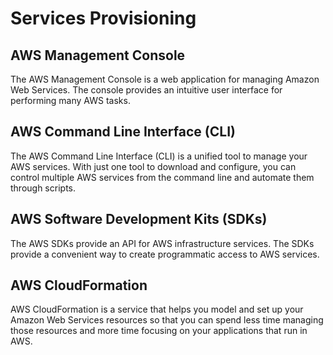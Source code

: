 # Services Provisioning

## AWS Management Console

The AWS Management Console is a web application for managing Amazon Web Services. The console provides an intuitive user interface for performing many AWS tasks.

## AWS Command Line Interface (CLI)

The AWS Command Line Interface (CLI) is a unified tool to manage your AWS services. With just one tool to download and configure, you can control multiple AWS services from the command line and automate them through scripts.

## AWS Software Development Kits (SDKs)

The AWS SDKs provide an API for AWS infrastructure services. The SDKs provide a convenient way to create programmatic access to AWS services.

## AWS CloudFormation

AWS CloudFormation is a service that helps you model and set up your Amazon Web Services resources so that you can spend less time managing those resources and more time focusing on your applications that run in AWS.
